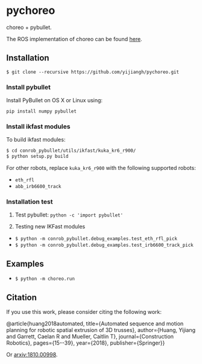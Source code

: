 # pychoreo 
choreo + pybullet. 

The ROS implementation of choreo can be found [here](https://github.com/yijiangh/choreo).

## Installation

```
$ git clone --recursive https://github.com/yijiangh/pychoreo.git 
```

### Install pybullet

Install PyBullet on OS X or Linux using:

```
pip install numpy pybullet
```

### Install ikfast modules

To build ikfast modules:
```bash
$ cd conrob_pybullet/utils/ikfast/kuka_kr6_r900/
$ python setup.py build
```

For other robots, replace `kuka_kr6_r900` with the following supported robots:
- `eth_rfl`
- `abb_irb6600_track`

### Installation test

1. Test pybullet: `python -c 'import pybullet'`

2. Testing new IKFast modules

* `$ python -m conrob_pybullet.debug_examples.test_eth_rfl_pick`
* `$ python -m conrob_pybullet.debug_examples.test_irb6600_track_pick`

## Examples

* `$ python -m choreo.run`

## Citation

If you use this work, please consider citing the following work:

  @article{huang2018automated,
  title={Automated sequence and motion planning for robotic spatial extrusion of 3D trusses},
  author={Huang, Yijiang and Garrett, Caelan R and Mueller, Caitlin T},
  journal={Construction Robotics},
  pages={15--39},
  year={2018},
  publisher={Springer}}

Or [arxiv:1810.00998](https://arxiv.org/abs/1810.00998).
